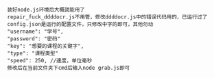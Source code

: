   	装好node.js环境后大概就能用了
  	repair_fuck_ddddocr.js不用管，修改ddddocr.js中的错误代码用的，已运行过了
  	config.json是运行的配置文件，只修改中字的即可，其他勿动
  	"username": "学号",
  	"password": "密码"
  	"key": "想要的课程的关键字",
  	"type": "课程类型"
  	"speed": 250, //速度，单位毫秒
  	修改后在当前文件夹下cmd后输入node grab.js即可
